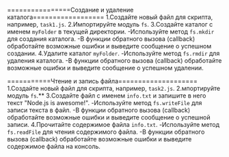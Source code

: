 ================Создание и удаление каталога==================
1.Создайте новый файл для скрипта, например, `task1.js`.
2.Импортируйте модуль `fs`.
3.Создайте каталог с именем `myFolder` в текущей директории.
-Используйте метод `fs.mkdir` для создания каталога.
-В функции обратного вызова (callback) обработайте возможные ошибки и выведите сообщение о успешном создании.
4.Удалите каталог `myFolder`.
-Используйте метод `fs.rmdir` для удаления каталога.
-В функции обратного вызова (callback) обработайте возможные ошибки и выведите сообщение о успешном удалении.

===========Чтение и запись файла====================
1.Создайте новый файл для скрипта, например, `task2.js`.
2.мпортируйте модуль `fs`.\*\*
3.Создайте файл с именем `info.txt` и запишите в него текст "Node.js is awesome!".
-Используйте метод `fs.writeFile` для записи текста в файл.
-В функции обратного вызова (callback) обработайте возможные ошибки и выведите сообщение о успешной записи.
4.Прочитайте содержимое файла `info.txt`.
-Используйте метод `fs.readFile` для чтения содержимого файла.
-В функции обратного вызова (callback) обработайте возможные ошибки и выведите содержимое файла на консоль.
